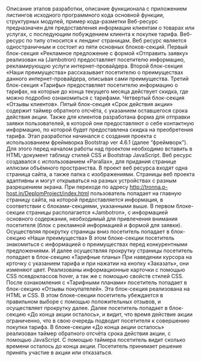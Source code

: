 Описание этапов разработки, описание функционала с приложением листингов исходного программного кода основной функции, структурных модулей, пример кода-разметки
  Веб-ресурс предназначен для предоставления информации клиентам о товарах или услугах, с последующим побуждением клиента к покупке тарифа. Веб-ресурс по типу относится к лендинг страницам. Веб ресурс является одностраничным и состоит из пяти основных блоков-секций. Первый блок-секция «Рекламное предложение с формой «Отправить заявку» реализован на (Jambotron) предоставляет посетителю информацию, рекламирующую услуги интернет-провайдера. Второй блок-секция «Наши преимущества» рассказывает посетителю о преимуществах данного интернет-провайдера, описывая сами преимущества. Третий блок-секция «Тарифы» предоставляет посетителю информацию о тарифах, на которые до конца текущего месяца действует скидка, где можно подробно ознакомиться с тарифами. Четвертый блок-секция «Отзывы клиентов». Пятый блок-секция «Срок действия акции» содержит таймер обратного отсчёта, с указанием оставшегося срока действия акции. Также для клиентов разработана форма для отправки заявки пользователей, в которой они предоставляют о себе контактную информацию, по которой будет предоставлена скидка на преобретения тарифа.
  Этап разработки начинался с создания проекта с использованием фреймворка Bootstrap ver 4.6.1 (далее “фреймворк”). Для этого перед началом работы над проектом необходимо вставить в HTML-документ таблицу стилей CSS и  Bootstrap JavaScript.
  Веб ресурс создавался с использованием «Parallax», для придания странице иллюзии объёмного пространства. 
  В проект веб ресурса входят одна страница сайта, а также папка с изображениями. Страницы веб проекта адаптивны и могут открываться на разных устройствах с разным разрешением экрана.
  При переходе по адресу http://tronna.p-host.in/DeplomProject/index.html пользователь попадает на главную страницу сайта, на которой предоставляется информация, в соответствии с блоками-секциями, указанными выше.
  В первом блоке-секции страницы располагается «Jambotron», с информацией основного содержания, необходимый для привлечения внимания посетителя (блок с рекламной информацией и формой для заявки).
  Осуществляя прокрутку страницы вниз посетитель попадает в блок-секцию «Наши преимущества» 
  В этом блоке-секции посетитель знакомиться с информацией о преимуществах перед конкурентными предложениями. И далее осуществляя прокрутку страницы посетитель попадает в блок-секцию «Тарифные планы»
  При наведении курсора на крточку с указанием тарифа и при нажатии на кнопку «Заказать», они изменяют цвет. Реализованы информационные карточки с помощью CSS псевдоклассов hover, а так же с помощью свойств стилей CSS.
  После ознакомления с «Тарифными планами» посетитель попадает в блок-секцию «Отзывы покупателей». Эта блок-секция реализована на HTML и CSS. В этом блоке-секции посетитель убеждается в правильном выборе с помощью положительных отзывов, и осуществляет прокрутку далее.
  Далее посетитель попадает в блок-секцию «До конца акции осталось», и видит, что время действие акции ограниченно, что в свою очередь подводит посетителя к совершению покупки тарифа.
  В блоке-секции «До конца акции осталось» реализован таймер обратного отсчёта срока действия акции, с помощью JavaScript. С помощью таймера посетитель видит сколько времени осталось до конца акции. Посетитель принимает решение принять участие в акции или отказаться.
